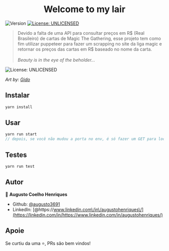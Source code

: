 <h1 align="center">Welcome to my lair</h1>
<p>
  <img alt="Version" src="https://img.shields.io/badge/version-0.0.1-blue.svg?cacheSeconds=2592000" />
  <a href="#" target="_blank">
    <img alt="License: UNLICENSED" src="https://img.shields.io/badge/License-UNLICENSED-yellow.svg" />
  </a>
</p>

> Devido a falta de uma API para consultar preços em R$ (Real Brasileiro) de cartas de Magic The Gathering, esse projeto tem como fim utilizar puppeteer para fazer um scrapping no site da liga magic e retornar os preços das cartas em R$ baseado no nome da carta.
<br/><br/><i>Beauty is in the eye of the beholder...</i>

<img alt="License: UNLICENSED" src="https://images-wixmp-ed30a86b8c4ca887773594c2.wixmp.com/f/24402698-9f1e-4748-a59a-8046085b7754/db4287k-3b33dc7a-a058-4eba-a145-955e7c1d4762.jpg/v1/fill/w_1024,h_660,q_75,strp/beauty_is_in_the_eye_of_the_beholder____by_gido_db4287k-fullview.jpg?token=eyJ0eXAiOiJKV1QiLCJhbGciOiJIUzI1NiJ9.eyJzdWIiOiJ1cm46YXBwOjdlMGQxODg5ODIyNjQzNzNhNWYwZDQxNWVhMGQyNmUwIiwiaXNzIjoidXJuOmFwcDo3ZTBkMTg4OTgyMjY0MzczYTVmMGQ0MTVlYTBkMjZlMCIsIm9iaiI6W1t7ImhlaWdodCI6Ijw9NjYwIiwicGF0aCI6IlwvZlwvMjQ0MDI2OTgtOWYxZS00NzQ4LWE1OWEtODA0NjA4NWI3NzU0XC9kYjQyODdrLTNiMzNkYzdhLWEwNTgtNGViYS1hMTQ1LTk1NWU3YzFkNDc2Mi5qcGciLCJ3aWR0aCI6Ijw9MTAyNCJ9XV0sImF1ZCI6WyJ1cm46c2VydmljZTppbWFnZS5vcGVyYXRpb25zIl19.mxEM2WmXiOKn-fkPsWZx2rs53LgurmUwLyxotNIEKaM" />

<i>Art by: <a href="https://www.deviantart.com/gido">Gido</a></i>

## Instalar

```sh
yarn install
```

## Usar

```js
yarn run start
// depois, se você não mudou a porta no env, é só fazer um GET para localhost:8080?q=nome_da_carta
```	


## Testes

```sh
yarn run test
```

## Autor

👤 **Augusto Coelho Henriques**

- Github: [@augusto3691](https://github.com/augusto3691)
- LinkedIn: [@https:\/\/www.linkedin.com\/in\/augustohenriques\/](https://linkedin.com/in/https://www.linkedin.com/in/augustohenriques/)

## Apoie

Se curtiu da uma ⭐️, PRs são bem vindos!
